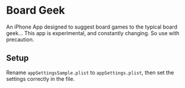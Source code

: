 # Board Geek

An iPhone App designed to suggest board games to the typical board geek...  This app is experimental, and constantly changing. So use with precaution.

## Setup

Rename `appSettingsSample.plist` to `appSettings.plist`,  then set the settings correctly in the file.